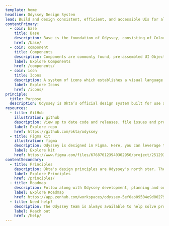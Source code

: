 ```yaml
---
template: home
headline: Odyssey Design System
lead: Build and design consistent, efficient, and accessible UIs for all Okta users.
contentPrimary:
  - coin: base
    title: Base
    description: Base is the foundation of Odyssey, consisting of Color, Design Tokens, HTML Elements, Iconography and Typography
    href: /base/
  - coin: component
    title: Components
    description: Components are commonly found, pre-assembled UI Objects built from Odyssey's Base and organized by form and function.
    label: Explore Components
    href: /components/
  - coin: icon
    title: Icons
    description: A system of icons which establishes a visual language that can be easily understood regardless of age, language or culture.
    label: Explore Icons
    href: /icons/
principle:
  title: Purpose
  description: Odyssey is Okta’s official design system built for use across all Okta products and sites. We aim to enable designers and developers to build efficiently and consistently while optimizing for user experience and accessibility.
resources:
  - title: GitHub
    illustration: github
    description: View up to date code and releases, file issues and propose changes.
    label: Explore repo
    href: https://github.com/okta/odyssey
  - title: Figma kit
    illustration: figma
    description: Odyssey is designed in Figma. Here, you can leverage the latest UIs in your design projects.
    label: Explore kit
    href: https://www.figma.com/files/676870123940302956/project/2512934/Odyssey-UI
contentSecondary:
  - title: Principles
    description: Okta's design principles are Odyssey's north star. They guide us in making critical decisions as a team.
    label: Explore Principles
    href: /principles/
  - title: Roadmap
    description: Follow along with Odyssey development, planning and our long term roadmap on ZenHub.
    label: Explore Roadmap
    href: https://app.zenhub.com/workspaces/odyssey-5ef0ab09504e9d002794ba2e/roadmap
  - title: Need help?
    description: The Odyssey team is always available to help solve problems and improve the system.
    label: Reach out
    href: /help/
---
```

